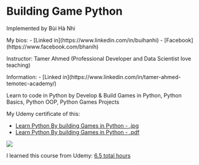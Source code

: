 # Building Game Python

<p>Implemented by Bùi Hà Nhi</p>
My bios: 
- [Linked in](https://www.linkedin.com/in/buihanhi)
- [Facebook](https://www.facebook.com/bhanih)
<p>Instructor: Tamer Ahmed (Professional Developer and Data Scientist love teaching)</p>
Information: 
- [Linked in](https://www.linkedin.com/in/tamer-ahmed-temotec-academy/)

<p>Learn to code in Python by Develop & Build Games in Python, Python Basics, Python OOP, Python Games Projects</p>

My Udemy certificate of this:

- [Learn Python By building Games in Python - .jpg](https://udemy-certificate.s3.amazonaws.com/image/UC-aba1c2f9-30b7-4acc-8983-ff9aa0543b66.jpg)
- [Learn Python By building Games in Python - .pdf](https://udemy-certificate.s3.amazonaws.com/pdf/UC-aba1c2f9-30b7-4acc-8983-ff9aa0543b66.pdf)

<img src='https://udemy-certificate.s3.amazonaws.com/image/UC-aba1c2f9-30b7-4acc-8983-ff9aa0543b66.jpg'>

I learned this course from Udemy: [6.5 total hours](https://www.udemy.com/share/1057vc3@kdeFaMZsRUzy0a533htene07-H-p46B05qsc-i-VaKWSBH3kYpJNfTj6O3rcerhkJg==/)
